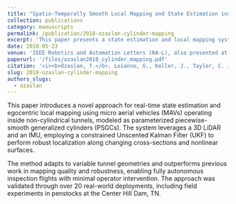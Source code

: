 ```yaml
---
title: "Spatio-Temporally Smooth Local Mapping and State Estimation inside Generalized Cylinders with Micro Aerial Vehicles"
collection: publications
category: manuscripts
permalink: /publication/2018-ozaslan-cylinder-mapping
excerpt: 'This paper presents a state estimation and local mapping system for micro aerial vehicles navigating inside generalized cylindrical tunnels, using a combination of LiDAR and IMU, validated on real-world dam inspections.'
date: 2018-05-23
venue: 'IEEE Robotics and Automation Letters (RA-L), also presented at ICRA'
paperurl: '/files/ozaslan2018_cylinder_mapping.pdf'
citation: '<i><b>Özaslan, T.</b>, Loianno, G., Keller, J., Taylor, C. J., & Kumar, V. (2018). "Spatio-Temporally Smooth Local Mapping and State Estimation inside Generalized Cylinders with Micro Aerial Vehicles." IEEE Robotics and Automation Letters, 3(3), 1755–1762.</i>'
slug: 2018-ozaslan-cylinder-mapping
authors_slugs:
  - ozaslan
---
```

This paper introduces a novel approach for real-time state estimation and egocentric local mapping using micro aerial vehicles (MAVs) operating inside non-cylindrical tunnels, modeled as parameterized piecewise-smooth generalized cylinders (PSGCs). The system leverages a 3D LiDAR and an IMU, employing a constrained Unscented Kalman Filter (UKF) to perform robust localization along changing cross-sections and nonlinear surfaces.

The method adapts to variable tunnel geometries and outperforms previous work in mapping quality and robustness, enabling fully autonomous inspection flights with minimal operator intervention. The approach was validated through over 20 real-world deployments, including field experiments in penstocks at the Center Hill Dam, TN.
